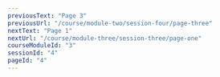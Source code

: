 ```yaml
---
previousText: "Page 3"
previousUrl: "/course/module-two/session-four/page-three"
nextText: "Page 1"
nextUrl: "/course/module-three/session-three/page-one"
courseModuleId: "3"
sessionId: "4"
pageId: "4"
---
```



